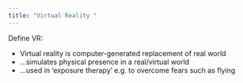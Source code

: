 ```yaml
---
title: "Virtual Reality "
--- 
```

Define VR:
- Virtual reality is computer-generated replacement of real world  
- ...simulates physical presence in a real/virtual world  
- ...used in ‘exposure therapy’ e.g. to overcome fears such as flying